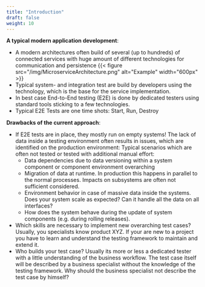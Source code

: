 ```yaml
---
title: "Introduction"
draft: false
weight: 10
---
```


**A typical modern application development**: 
* A modern architectures often build of several (up to hundreds) of connected services with huge amount of different technologies for communication and persistence
{{< figure src="/img/MicroserviceArchitecture.png" alt="Example" width="600px" >}}
* Typical system- and integration test are build by developers using the technology, which is the base for the service implementation. 
* In best case End-to-End testing (E2E) is done by dedicated testers using standard tools sticking to a few technologies. 
* Typical E2E Tests are one time shots: Start, Run, Destroy 



**Drawbacks of the current approach**:
* If E2E tests are in place, they mostly run on empty systems! The lack of data inside a testing environment often results in issues, which are identified on the production environment: Typical scenarios which are often not tested or tested with additional manual effort: 
  * Data dependencies due to data versioning within a system component or component environment overarching
  * Migration of data at runtime. In production this happens in parallel to the normal processes. Impacts on subsystems are often not sufficient considered. 
  * Environment behavior in case of massive data inside the systems. Does your system scale as expected? Can it handle all the data on all interfaces?
  * How does the system behave during the update of system components (e.g. during rolling releases).
* Which skills are necessary to implement new overarching test cases? Usually, you specialists know product XYZ. If your are new to a project you have to learn and understand the testing framework to maintain and extend it. 
* Who builds your test case? Usually its more or less a dedicated tester with a little understanding of the business workflow. The test case itself will be described by a business specialist without the knowledge of the testing framework. Why should the business specialist not describe the test case by himself? 
